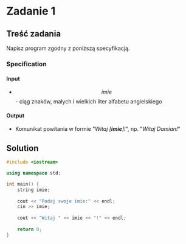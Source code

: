# Zadanie 1

## Treść zadania

Napisz program zgodny z poniższą specyfikacją.

### Specification

#### Input

* $$imie$$ - ciąg znaków, małych i wielkich liter alfabetu angielskiego

#### Output

* Komunikat powitania w formie "_Witaj \[**imie**]!_", np. "_Witaj Damian!_"

## Solution

```cpp
#include <iostream>

using namespace std;

int main() {
    string imie;
    
    cout << "Podaj swoje imie:" << endl;
    cin >> imie;
    
    cout << "Witaj " << imie << "!" << endl;
    
    return 0;
}
```

